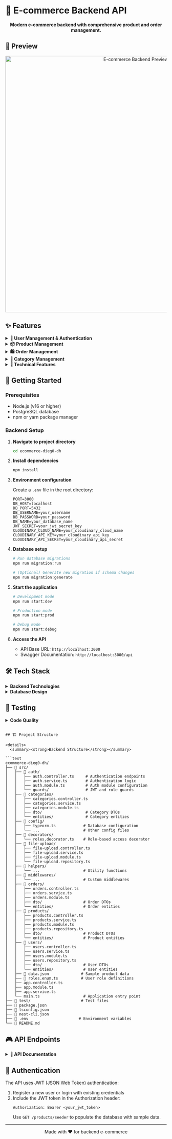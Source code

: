 # 🛒 E-commerce Backend API

<div align="center">
  <p>
    <strong>Modern e-commerce backend with comprehensive product and order management.</strong>
  </p>
</div>

## 📸 Preview

<div align="center">
  <img src="https://via.placeholder.com/800x400/4CAF50/FFFFFF?text=E-commerce+Backend+API" alt="E-commerce Backend Preview" width="800">
</div>

## ✨ Features

<details>
  <summary><strong>👤 User Management & Authentication</strong></summary>

- Secure user registration and login with JWT authentication
- Password encryption using bcrypt
- Role-based access control (Admin/User roles)
- User profile management
- Protected routes with guards and decorators
</details>

<details>
  <summary><strong>📦 Product Management</strong></summary>

- Complete CRUD operations for products
- Product categorization system
- Product pagination and filtering
- Stock management
- Product seeding with sample data
</details>

<details>
  <summary><strong>🛍️ Order Management</strong></summary>

- Order status management
- Integration with product inventory
</details>

<details>
  <summary><strong>📂 Category Management</strong></summary>

- Category creation and management
- Product-category relationships
- Category-based product filtering
</details>

<details>
  <summary><strong>🔧 Technical Features</strong></summary>

- Full TypeScript implementation with NestJS framework
- TypeORM with PostgreSQL database
- RESTful API architecture
- Swagger API documentation
- File upload with Multer
- Environment-based configuration
- ESLint code quality enforcement
- Input validation with class-validator
</details>

## 🚀 Getting Started

### Prerequisites

- Node.js (v16 or higher)
- PostgreSQL database
- npm or yarn package manager

### Backend Setup

1. **Navigate to project directory**

   ```bash
   cd ecommerce-dieg0-dh
   ```

2. **Install dependencies**

   ```bash
   npm install
   ```

3. **Environment configuration**

   Create a `.env` file in the root directory:

   ```env
   PORT=3000
   DB_HOST=localhost
   DB_PORT=5432
   DB_USERNAME=your_username
   DB_PASSWORD=your_password
   DB_NAME=your_database_name
   JWT_SECRET=your_jwt_secret_key
   CLOUDINARY_CLOUD_NAME=your_cloudinary_cloud_name
   CLOUDINARY_API_KEY=your_cloudinary_api_key
   CLOUDINARY_API_SECRET=your_cloudinary_api_secret
   ```

4. **Database setup**

   ```bash
   # Run database migrations
   npm run migration:run

   # (Optional) Generate new migration if schema changes
   npm run migration:generate
   ```

5. **Start the application**

   ```bash
   # Development mode
   npm run start:dev

   # Production mode
   npm run start:prod

   # Debug mode
   npm run start:debug
   ```

6. **Access the API**

   - API Base URL: `http://localhost:3000`
   - Swagger Documentation: `http://localhost:3000/api`

## 🛠️ Tech Stack

<details>
  <summary><strong>Backend Technologies</strong></summary>

- **NestJS** - Progressive Node.js framework
- **TypeScript** - Type-safe JavaScript
- **TypeORM** - Object-relational mapping
- **PostgreSQL** - Relational database
- **JWT** - JSON Web Token authentication
- **bcrypt** - Password hashing
- **Swagger** - API documentation
- **Multer** - File upload handling
- **Cloudinary** - Image storage and optimization
- **class-validator** - Input validation
- **ESLint** - Code quality and linting
- **Prettier** - Code formatting
</details>

<details>
  <summary><strong>Database Design</strong></summary>

- **Users** - User accounts and authentication
- **Products** - Product catalog with images and categories
- **Categories** - Product categorization system
- **Orders** - Order management and tracking
- **Credentials** - Secure authentication data
- **File Uploads** - Image and file storage
</details>

## 🧪 Testing

<details>
  <summary><strong>Code Quality</strong></summary>

The project implements comprehensive code quality measures:

- ESLint configuration with TypeScript support
- Prettier code formatting
- TypeScript strict type checking
- Input validation with DTOs and decorators
- Error handling and HTTP status codes
- Database transaction management
</details>

````

## 🏗️ Project Structure

<details>
  <summary><strong>Backend Structure</strong></summary>

```text
ecommerce-dieg0-dh/
├── 📁 src/
│   ├── 📁 auth/
│   │   ├── auth.controller.ts     # Authentication endpoints
│   │   ├── auth.service.ts        # Authentication logic
│   │   ├── auth.module.ts         # Auth module configuration
│   │   └── guards/                # JWT and role guards
│   ├── 📁 categories/
│   │   ├── categories.controller.ts
│   │   ├── categories.service.ts
│   │   ├── categories.module.ts
│   │   ├── dto/                   # Category DTOs
│   │   └── entities/              # Category entities
│   ├── 📁 config/
│   │   ├── typeorm.ts            # Database configuration
│   │   └── ...                   # Other config files
│   ├── 📁 decorators/
│   │   └── roles.decorator.ts    # Role-based access decorator
│   ├── 📁 file-upload/
│   │   ├── file-upload.controller.ts
│   │   ├── file-upload.service.ts
│   │   ├── file-upload.module.ts
│   │   └── file-upload.repository.ts
│   ├── 📁 helpers/
│   │   └── ...                   # Utility functions
│   ├── 📁 middlewares/
│   │   └── ...                   # Custom middlewares
│   ├── 📁 orders/
│   │   ├── orders.controller.ts
│   │   ├── orders.service.ts
│   │   ├── orders.module.ts
│   │   ├── dto/                  # Order DTOs
│   │   └── entities/             # Order entities
│   ├── 📁 products/
│   │   ├── products.controller.ts
│   │   ├── products.service.ts
│   │   ├── products.module.ts
│   │   ├── products.repository.ts
│   │   ├── dto/                  # Product DTOs
│   │   └── entities/             # Product entities
│   ├── 📁 users/
│   │   ├── users.controller.ts
│   │   ├── users.service.ts
│   │   ├── users.module.ts
│   │   ├── users.repository.ts
│   │   ├── dto/                  # User DTOs
│   │   └── entities/             # User entities
│   ├── 📁 data.json              # Sample product data
│   ├── 📁 roles.enum.ts          # User role definitions
│   ├── app.controller.ts
│   ├── app.module.ts
│   ├── app.service.ts
│   └── main.ts                   # Application entry point
├── 📁 test/                      # Test files
├── 📄 package.json
├── 📄 tsconfig.json
├── 📄 nest-cli.json
├── 📄 .env                      # Environment variables
└── 📄 README.md
````

</details>

## 🎮 API Endpoints

<details>
  <summary><strong>📱 API Documentation</strong></summary>

### Authentication

- `POST /auth/register` - User registration
- `POST /auth/login` - User login
- `GET /auth/profile` - Get user profile (Protected)

### Products

- `GET /products` - Get all products (with pagination)
- `GET /products/seeder` - Seed products with sample data
- `GET /products/:id` - Get product by ID
- `POST /products` - Create new product (Admin only)
- `PUT /products/:id` - Update product (Admin only)
- `DELETE /products/:id` - Delete product (Admin only)

### Categories

- `GET /categories` - Get all categories
- `POST /categories` - Create category (Admin only)
- `PUT /categories/:id` - Update category (Admin only)
- `DELETE /categories/:id` - Delete category (Admin only)

### Orders

- `GET /orders` - Get user orders (Protected)
- `POST /orders` - Create new order (Protected)
- `GET /orders/:id` - Get order by ID (Protected)

### File Upload

- `POST /file-upload` - Upload files (Protected)

### Users

- `GET /users` - Get all users (Admin only)
- `GET /users/:id` - Get user by ID (Admin only)
- `PUT /users/:id` - Update user (Admin only)
- `DELETE /users/:id` - Delete user (Admin only)
</details>

## 🔐 Authentication

The API uses JWT (JSON Web Token) authentication:

1. Register a new user or login with existing credentials
2. Include the JWT token in the Authorization header:
   ```
   Authorization: Bearer <your_jwt_token>
   ```
   Use `GET /products/seeder` to populate the database with sample data.

---

<div align="center">
  Made with ❤️ for backend e-commerce
</div>
